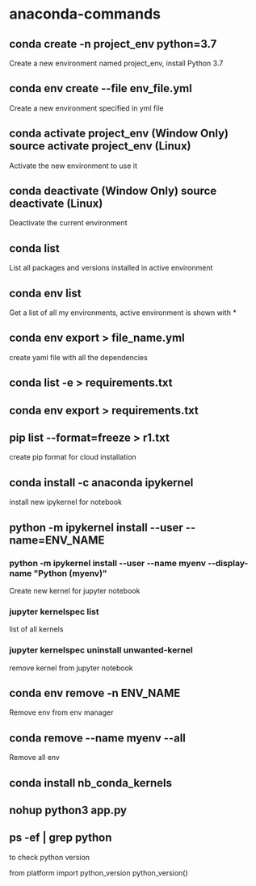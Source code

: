 # anaconda-commands

## conda create -n project_env python=3.7
Create a new environment named project_env, install Python 3.7

## conda env create --file env_file.yml
Create a new environment specified in yml file 

## conda activate project_env (Window Only) source activate project_env (Linux)
Activate the new environment to use it

## conda deactivate (Window Only)  source deactivate (Linux)
Deactivate the current environment

## conda list
List all packages and versions installed in active environment

## conda env list
Get a list of all my environments, active environment is shown with *

## conda env export > file_name.yml
create yaml file with all the dependencies 

## conda list -e > requirements.txt
## conda env export > requirements.txt

## pip list --format=freeze > r1.txt
create pip format for cloud installation





## conda install -c anaconda ipykernel
install new ipykernel for notebook

## python -m ipykernel install --user --name=ENV_NAME

### python -m ipykernel install --user --name myenv --display-name "Python (myenv)"
Create new kernel for jupyter notebook 

### jupyter kernelspec list
list of all kernels

### jupyter kernelspec uninstall unwanted-kernel 
remove kernel from jupyter notebook

## conda env remove -n ENV_NAME
Remove env from env manager

## conda remove --name myenv --all
Remove all env

## conda install nb_conda_kernels

## nohup python3 app.py

## ps -ef | grep python


to check python version 

from platform import python_version
python_version()

